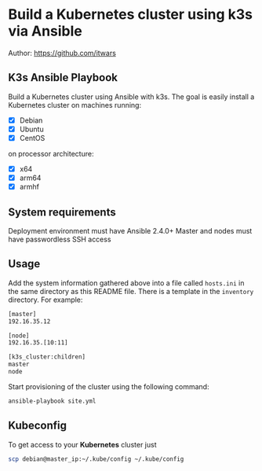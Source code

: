 # Build a Kubernetes cluster using k3s via Ansible

Author: <https://github.com/itwars>

## K3s Ansible Playbook

Build a Kubernetes cluster using Ansible with k3s. The goal is easily install a Kubernetes cluster on machines running:

- [X] Debian
- [X] Ubuntu
- [X] CentOS

on processor architecture:

- [X] x64
- [X] arm64
- [X] armhf

## System requirements

Deployment environment must have Ansible 2.4.0+
Master and nodes must have passwordless SSH access

## Usage

Add the system information gathered above into a file called `hosts.ini` in the same directory as this README file. There is a template in the `inventory` directory. For example:

```bash
[master]
192.16.35.12

[node]
192.16.35.[10:11]

[k3s_cluster:children]
master
node
```

Start provisioning of the cluster using the following command:

```bash
ansible-playbook site.yml
```

## Kubeconfig

To get access to your **Kubernetes** cluster just

```bash
scp debian@master_ip:~/.kube/config ~/.kube/config
```
